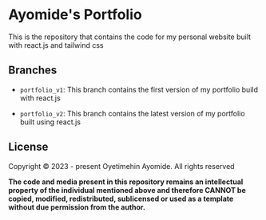 # Ayomide's Portfolio

This is the repository that contains the code for my personal website built with react.js and tailwind css

## Branches

- `portfolio_v1`: This branch contains the first version of my portfolio build with react.js

- `portfolio_v2`: This branch contains the latest version of my portfolio built using react.js

## License

Copyright © 2023 - present Oyetimehin Ayomide. All rights reserved

**The code and media present in this repository remains an intellectual property of the individual mentioned above and therefore CANNOT be copied, modified, redistributed, sublicensed or used as a template without due permission from the author.**
